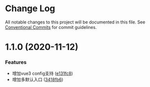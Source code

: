 # Change Log

All notable changes to this project will be documented in this file.
See [Conventional Commits](https://conventionalcommits.org) for commit guidelines.

# 1.1.0 (2020-11-12)


### Features

* 增加vue3 config支持 ([e131fc8](https://github.com/efoxTeam/emp/commit/e131fc8799af1ea63e51674b5cdddadb9dab9876))
* 增加多默认入口 ([3418fb6](https://github.com/efoxTeam/emp/commit/3418fb6507626f20906ccc5d0395ba03a3326285))
